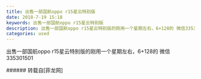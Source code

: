 ```yaml
---
title: 出售一部国航oppo r15星云特别版
date: 2018-7-19 15:18
keywords: 出售一部国航oppo r15星云特别版
description: 出售一部国航oppo r15星云特别版的刚用一个星期左右，6+128的 微信335301501
categories: used
---
```

<td class="t_f" id="postmessage_1528913">

出售一部国航oppo r15星云特别版的刚用一个星期左右，6+128的 微信335301501<br/>
</td>
###### 转载自[菲龙网]